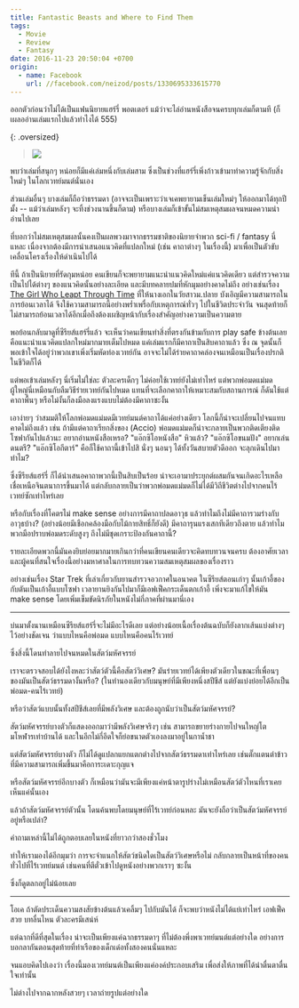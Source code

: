 ```yaml
---
title: Fantastic Beasts and Where to Find Them
tags:
  - Movie
  - Review
  - Fantasy
date: 2016-11-23 20:50:04 +0700
origin:
  - name: Facebook
    url: //facebook.com/neizod/posts/1330695333615770
---
```


ออกตัวก่อนว่าไม่ได้เป็นแฟนนิยายแฮร์รี่ พอตเตอร์ แม้ว่าจะไล่อ่านหนังสือจนครบทุกเล่มก็ตามที (ก็เผลออ่านเล่มแรกไปแล้วทำไงได้ 555)

{: .oversized}
> ![](/images/cover/fantastic-beasts.jpg)

พบว่าเล่มที่สนุกๆ หน่อยก็มีแค่เล่มหนึ่งกับเล่มสาม ซึ่งเป็นช่วงที่แฮร์รี่เพิ่งก้าวเข้ามาทำความรู้จักกับสิ่งใหม่ๆ ในโลกเวทย์มนต์นั่นเอง

ส่วนเล่มอื่นๆ บางเล่มก็ถือว่าธรรมดา (อาจจะเป็นเพราะว่าเจเคพยายามเข็นเล่มใหม่ๆ ให้ออกมาได้ทุกปีมั้ง -- แม้ว่าเล่มหลังๆ จะทิ้งช่วงนานขึ้นก็ตาม) หรือบางเล่มก็เข้าขั้นไม่สมเหตุสมผลจนหมดความน่าอ่านไปเลย

ที่บอกว่าไม่สมเหตุสมผลนั้นคงเป็นผลพวงมาจากธรรมชาติของนิยายจำพวก sci-fi / fantasy นี่แหละ เนื่องจากต้องมีการนำเสนอแนวคิดที่แปลกใหม่ (เช่น คาถาต่างๆ ในเรื่องนี้) มาเพื่อเป็นตัวขับเคลื่อนโครงเรื่องให้ดำเนินไปได้

ทีนี้ ถ้าเป็นนิยายที่รัดกุมหน่อย คนเขียนก็จะพยายามแนะนำแนวคิดใหม่แค่แนวคิดเดียว แต่สำรวจความเป็นไปได้ต่างๆ ของแนวคิดนั้นอย่างละเอียด และมีบทคลายปมที่หักมุมอย่างคาดไม่ถึง อย่างเช่นเรื่อง [The Girl Who Leapt Through Time][] ที่ให้นางเอกในวัยสาวม.ปลาย บังเอิญมีความสามารถในการย้อนเวลาได้ จึงใช้ความสามารถนี้อย่างพร่ำเพรื่อกับเหตุการณ์ทั่วๆ ไปในชีวิตประจำวัน จนสุดท้ายก็ไม่สามารถย้อนเวลาได้อีกเมื่อถึงต้องเผชิญหน้ากับเรื่องสำคัญอย่างความเป็นความตาย

พอย้อนกลับมาดูที่ซีรียส์แฮร์รี่แล้ว จะเห็นว่าคนเขียนทำสิ่งที่ตรงกันข้ามกับการ play safe ข้างต้นเลย คือแนะนำแนวคิดแปลกใหม่มากมายเต็มไปหมด แค่เล่มแรกก็มีคาถาเป็นสิบคาถาแล้ว ซึ่ง ณ จุดนั้นก็พอเข้าใจได้อยู่ว่าพวกเขาเพิ่งเริ่มหัดท่องเวทย์กัน อาจจะไม่ได้ร่ายคาถาคล่องจนเหมือนเป็นเรื่องปรกติในชีวิตก็ได้

แต่พอเข้าเล่มหลังๆ นี่เริ่มไม่ใช่ละ ตัวละครเด็กๆ ไม่ค่อยใช้เวทย์ยังไม่เท่าไหร่ แต่พวกพ่อมดแม่มดผู้ใหญ่นี่เหมือนกับลืมวิธีร่ายเวทย์กันไปหมด แทนที่จะเลือกคาถาให้เหมาะสมกับสถานการณ์ ก็ดันใช้แต่คาถาพื้นๆ หรือไม่งั้นก็ลงมือลงแรงแบบไม่ต้องมีคาถาซะงั้น

เอาง่ายๆ ว่าสมมติให้โลกพ่อมดแม่มดมีเวทย์มนต์คาถาได้แค่อย่างเดียว โลกนี้ก็น่าจะเปลี่ยนไปจนแทบคาดไม่ถึงแล้ว เช่น ถ้ามีแต่คาถาเรียกสิ่งของ (Accio) พ่อมดแม่มดก็น่าจะกลายเป็นพวกติดเตียงติดโซฟากันไปแล้วนะ อยากอ่านหนังสือเหรอ? "แอ๊กซิโอหนังสือ" หิวแล้ว? "แอ๊กซิโอขนมปัง" อยากเล่นดนตรี? "แอ๊กซิโอกีตาร์" คือก็ใช้คาถานี้เข้าไปสิ นั่งๆ นอนๆ ได้ทั้งวันสบายตัวดีออก จะลุกเดินไปมาทำไม?

ซึ่งซีรียส์แฮร์รี่ ก็ได้นำเสนอคาถาพวกนี้เป็นสิบเป็นร้อย น่าจะเอามาประยุกต์ผสมกันจนเกิดอะไรเหลือเชื่อเหนือจินตนาการขึ้นมาได้ แต่กลับกลายเป็นว่าพวกพ่อมดแม่มดก็ไม่ได้มีวิถีชีวิตต่างไปจากคนไร้เวทย์ซักเท่าไหร่เลย

หรือกับเรื่องที่โคตรไม่ make sense อย่างการมีคาถาปลดอาวุธ แล้วทำไมถึงไม่มีคาถารวมร่างกับอาวุธบ้าง? (อย่างน้อยมีเชือกคล้องมือกับไม้กายสิทธิ์ก็ยังดี) มีคาถารุนแรงเสกทีเดียวถึงตาย แล้วทำไมพวกมือปราบพ่อมดระดับสูงๆ ถึงไม่มีชุดเกราะป้องกันคาถานี้?

รายละเอียดพวกนี้มันคงยิบย่อยมากมายเกินกว่าที่คนเขียนคนเดียวจะคิดทบทวนจนครบ ต้องอาศัยเวลาและผู้คนที่สนใจเรื่องนี้อย่างมหาศาลในการทบทวนความสมเหตุสมผลของเรื่องราว

อย่างเช่นเรื่อง Star Trek ที่เล่าเกี่ยวกับยานสำรวจอวกาศในอนาคต ในซีรียส์ตอนเก่าๆ นั้นเก้าอี้ของกับตันเป็นเก้าอี้แบบโซฟา เวลายานยิงกันไปมาก็มีเอฟเฟ็คกระเด็นตกเก้าอี้ เพิ่งจะมาแก้ไขให้มัน make sense โดยเพิ่มเข็มขัดนิรภัยในหนังไม่กี่ภาคที่ผ่านมานี่เอง

---

บ่นมาตั้งนานเหมือนซีรียส์แฮร์รี่จะไม่มีอะไรดีเลย แต่อย่างน้อยเนื้อเรื่องต้นฉบับก็ยังลากเส้นแบ่งต่างๆ ไว้อย่างชัดเจน ว่าแบบไหนคือพ่อมด แบบไหนคือคนไร้เวทย์

ซึ่งสิ่งนี้โดนทำลายไปจนหมดในสัตว์มหัศจรรย์

เราจะตรวจสอบได้ยังไงหละว่าสัตว์ตัวนี้คือสัตว์วิเศษ? มันร่ายเวทย์ได้เพียงตัวเดียวในขณะที่เพื่อนๆ ของมันเป็นสัตว์ธรรมดางั้นหรือ? (ในทำนองเดียวกับมนุษย์ที่มีเพียงหนึ่งสปีชีส์ แต่ยังแบ่งย่อยได้อีกเป็นพ่อมด-คนไร้เวทย์)

หรือว่าสัตว์แบบนั้นทั้งสปีชีส์เลยที่มีพลังวิเศษ และต้องถูกนับว่าเป็นสัตว์มหัศจรรย์?

สัตว์มหัศจรรย์บางตัวก็แสดงออกมาว่ามีพลังวิเศษจริงๆ เช่น สามารถขยายร่างกายไปจนใหญ่โตมโหฬารเท่าบ้านได้ และในอีกไม่กี่อึดใจก็ย่อขนาดตัวเองลงมาอยู่ในกาน้ำชา

แต่สัตว์มหัศจรรย์บางตัว ก็ไม่ได้ดูแปลกแยกแตกต่างไปจากสัตว์ธรรมดาเท่าไหร่เลย เช่นตั๊กแตนตำข้าวที่มีความสามารถเพิ่มขึ้นมาคือการะเดาะกุญแจ

หรือสัตว์มหัศจรรย์อีกบางตัว ก็เหมือนว่ามันจะมีเพียงแค่หน้าตารูปร่างไม่เหมือนสัตว์ตัวไหนที่เราเคยเห็นแค่นั้นเอง

แล้วถ้าสัตว์มหัศจรรย์ตัวนั้น โดนค้นพบโดยมนุษย์ที่ไร้เวทย์ก่อนหละ มันจะยังถือว่าเป็นสัตว์มหัศจรรย์อยู่หรือเปล่า?

คำถามเหล่านี้ไม่ได้ถูกตอบเลยในหนังที่ยาวกว่าสองชั่วโมง

ทำให้เรามองได้อีกมุมว่า การจะจำแนกให้สัตว์ชนิดใดเป็นสัตว์วิเศษหรือไม่ กลับกลายเป็นหน้าที่ของคนทั่วไปที่ไร้เวทย์มนต์ เช่นคนที่ตีตั๋วเข้าไปดูหนังอย่างพวกเราๆ ซะงั้น

ซึ่งก็ดูตลกอยู่ไม่น้อยเลย

---

โอเค ถ้าตัดประเด็นความสงสัยข้างต้นแล้วเคลิ้มๆ ไปกับมันได้ ก็จะพบว่าหนังไม่ได้แย่เท่าไหร่ เอฟเฟ็คสวย บทลื่นไหน ตัวละครมีเสน่ห์

แต่ฉากที่ดีที่สุดในเรื่อง น่าจะเป็นเพียงแค่ฉากธรรมดาๆ ที่ไม่ต้องพึ่งพาเวทย์มนต์แต่อย่างใด อย่างการบอกลากันตอนสุดท้ายที่ท่าเรือของเด็กเด๋อทั้งสองคนนั่นแหละ

จนแอบคิดไปเองว่า เรื่องนี้มองเวทย์มนต์เป็นเพียงแค่องค์ประกอบเสริม เพื่อส่งให้ภาพที่ได้น่าตื่นตาตื่นใจเท่านั้น

ไม่ต่างไปจากฉากหลังสวยๆ เวลาถ่ายรูปแต่อย่างใด


[The Girl Who Leapt Through Time]: //en.wikipedia.org/wiki/The_Girl_Who_Leapt_Through_Time_(2006_film)
